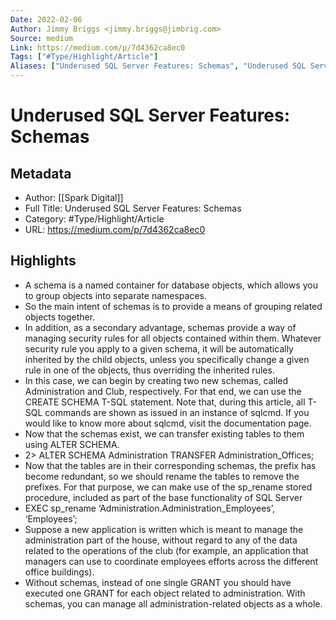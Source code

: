 ```yaml
---
Date: 2022-02-06
Author: Jimmy Briggs <jimmy.briggs@jimbrig.com>
Source: medium
Link: https://medium.com/p/7d4362ca8ec0
Tags: ["#Type/Highlight/Article"]
Aliases: ["Underused SQL Server Features: Schemas", "Underused SQL Server Features: Schemas"]
---
```

# Underused SQL Server Features: Schemas

## Metadata
- Author: [[Spark Digital]]
- Full Title: Underused SQL Server Features: Schemas
- Category: #Type/Highlight/Article
- URL: https://medium.com/p/7d4362ca8ec0

## Highlights
- A schema is a named container for database objects, which allows you to group objects into separate namespaces.
- So the main intent of schemas is to provide a means of grouping related objects together.
- In addition, as a secondary advantage, schemas provide a way of managing security rules for all objects contained within them. Whatever security rule you apply to a given schema, it will be automatically inherited by the child objects, unless you specifically change a given rule in one of the objects, thus overriding the inherited rules.
- In this case, we can begin by creating two new schemas, called Administration and Club, respectively. For that end, we can use the CREATE SCHEMA T-SQL statement. Note that, during this article, all T-SQL commands are shown as issued in an instance of sqlcmd. If you would like to know more about sqlcmd, visit the documentation page.
- Now that the schemas exist, we can transfer existing tables to them using ALTER SCHEMA.
- 2> ALTER SCHEMA Administration TRANSFER Administration_Offices;
- Now that the tables are in their corresponding schemas, the prefix has become redundant, so we should rename the tables to remove the prefixes. For that purpose, we can make use of the sp_rename stored procedure, included as part of the base functionality of SQL Server
- EXEC sp_rename ‘Administration.Administration_Employees’, ‘Employees’;
- Suppose a new application is written which is meant to manage the administration part of the house, without regard to any of the data related to the operations of the club (for example, an application that managers can use to coordinate employees efforts across the different office buildings).
- Without schemas, instead of one single GRANT you should have executed one GRANT for each object related to administration. With schemas, you can manage all administration-related objects as a whole.
